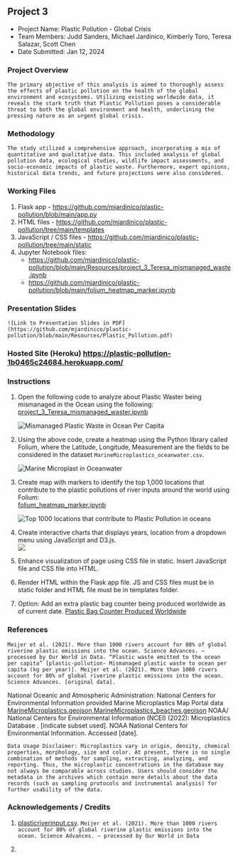 ##  Project 3
* Project Name: Plastic Pollution - Global Crisis
* Team Members: Judd Sanders, Michael Jardinico, Kimberly Toro, Teresa Salazar, Scott Chen
* Date Submitted: Jan 12, 2024

### Project Overview
`The primary objective of this analysis is aimed to thoroughly assess the effects of plastic pollution on the health of the global environment and ecosystems. Utilizing existing worldwide data, it reveals the stark truth that Plastic Pollution poses a considerable threat to both the global environment and health, underlining the pressing nature as an urgent global crisis. `

### Methodology
`The study utilized a comprehensive approach, incorporating a mix of quantitative and qualitative data. This included analysis of global pollution data, ecological studies, wildlife impact assessments, and socio-economic impacts of plastic waste. Furthermore, expert opinions, historical data trends, and future projections were also considered.`

### Working Files
1. Flask app - https://github.com/mjardinico/plastic-pollution/blob/main/app.py
2. HTML files - https://github.com/mjardinico/plastic-pollution/tree/main/templates
3. JavaScript / CSS files - https://github.com/mjardinico/plastic-pollution/tree/main/static
4. Jupyter Notebook files: 
    - https://github.com/mjardinico/plastic-pollution/blob/main/Resources/project_3_Teresa_mismanaged_waste.ipynb 
    - https://github.com/mjardinico/plastic-pollution/blob/main/folium_heatmap_marker.ipynb 


### Presentation Slides
    ![Link to Presentation Slides in PDF](https://github.com/mjardinico/plastic-pollution/blob/main/Resources/Plastic_Pollution.pdf)


### Hosted Site (Heroku) https://plastic-pollution-1b0465c24684.herokuapp.com/ 

### Instructions
1. Open the following code to analyze about Plastic Waster being mismanaged in the Ocean using the following: [project_3_Teresa_mismanaged_waster.ipynb](https://github.com/mjardinico/plastic-pollution/blob/main/Resources/project_3_Teresa_mismanaged_waste.ipynb) 

    ![Mismanaged Plastic Waste in Ocean Per Capita](https://github.com/mjardinico/plastic-pollution/blob/main/Resources/mismanaged_plastic_waste_to_ocean_per_capita.png)

2. Using the above code, create a heatmap using the Python library called Folium, where the Latitude, Longitude, Measurement are the fields to be considered in the dataset `MarineMicroplastics_oceanwater.csv`.

    ![Marine Microplast in Oceanwater](https://github.com/mjardinico/plastic-pollution/blob/main/Resources/marine_microplastics_img.png)


2. Create map with markers to identify the top 1,000 locations that contribute to the plastic pollutions of river inputs around the world using Folium:  
[folium_heatmap_marker.ipynb](https://github.com/mjardinico/plastic-pollution/blob/main/folium_heatmap_marker.ipynb)
    
    <!-- ![Plastic Pollution River Input Heatmap](https://github.com/mjardinico/plastic-pollution/blob/main/Resources/40000_locations_river_inputs.png) -->

     ![Top 1000 locations that contribute to Plastic Pollution in oceans](https://github.com/mjardinico/plastic-pollution/blob/main/Resources/top_1000_river_inputs.png)

3. Create interactive charts that displays years, location from a dropdown menu using JavaScript and D3.js.  
    ![](https://github.com/mjardinico/plastic-pollution/blob/main/Resources/Flask_app_img.png)


4. Enhance visualization of page using CSS file in static. Insert JavaScript file and CSS file into HTML. 

5. Render HTML within the Flask app file. JS and CSS files must be in static folder and HTML file must be in templates folder.

6. Option: Add an extra plastic bag counter being produced worldwide as of current date. 
    [Plastic Bag Counter Produced Worldwide](https://plastic-pollution-1b0465c24684.herokuapp.com/bagcounter) 


### References
`Meijer et al. (2021). More than 1000 rivers account for 80% of global riverine plastic emissions into the ocean. Science Advances. – processed by Our World in Data. “Plastic waste emitted to the ocean per capita” [plastic-pollution- Mismanaged plastic waste to ocean per capita (kg per year)]. Meijer et al. (2021). More than 1000 rivers account for 80% of global riverine plastic emissions into the ocean. Science Advances. [original data].`

National Oceanic and Atmospheric Administration:
National Centers for Environmental Information provided Marine Microplastics Map Portal data [MarineMicroplastics.geojson,MarineMicroplastics_beaches.geojson](https://www.ncei.noaa.gov/products/microplastics)
NOAA/ National Centers for Environmental Information (NCEI) (2022): Microplastics Database . [indicate subset used]. NOAA National Centers for Environmental Information. Accessed [date].

`Data Usage Disclaimer: Microplastics vary in origin, density, chemical properties, morphology, size and color. At present, there is no single combination of methods for sampling, extracting, analyzing, and reporting. Thus, the microplastic concentrations in the database may not always be comparable across studies. Users should consider the metadata in the archives which contain more details about the data records (such as sampling protocols and instrumental analysis) for further usability of the data.`

### Acknowledgements / Credits
1. [plasticriverinput.csv](https://github.com/mjardinico/plastic-pollution/blob/main/Resources/plasticriverinput_area.csv). 
`Meijer et al. (2021). More than 1000 rivers account for 80% of global riverine plastic emissions into the ocean. Science Advances. – processed by Our World in Data`

2. 